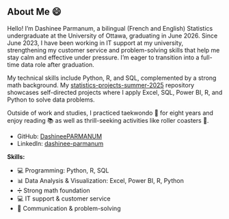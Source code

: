 ## About Me 😄

Hello! I’m Dashinee Parmanum, a bilingual (French and English) Statistics undergraduate at the University of Ottawa, graduating in June 2026. Since June 2023, I have been working in IT support at my university, strengthening my customer service and problem-solving skills that help me stay calm and effective under pressure. I’m eager to transition into a full-time data role after graduation.

My technical skills include Python, R, and SQL, complemented by a strong math background. 
My [statistics-projects-summer-2025](https://github.com/DashineePARMANUM/statistics-projects-summer-2025) repository showcases self-directed projects where I apply Excel, SQL, Power BI, R, and Python to solve data problems.

Outside of work and studies, I practiced taekwondo 🥋 for eight years and enjoy reading 📚 as well as thrill-seeking activities like roller coasters 🎢.

- GitHub: [DashineePARMANUM](https://github.com/DashineePARMANUM)  
- LinkedIn: [dashinee-parmanum](https://www.linkedin.com/in/dashinee-parmanum/)

**Skills:**  
- :computer: Programming: Python, R, SQL  
- :bar_chart: Data Analysis & Visualization: Excel, Power BI, R, Python  
- ➗ Strong math foundation  
- 💻 IT support & customer service  
- 🧠 Communication & problem-solving 

